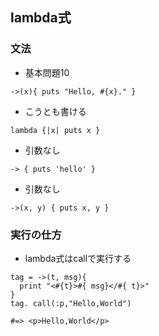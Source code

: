 ## lambda式

### 文法
- 基本問題10
```
->(x){ puts "Hello, #{x}." }
```

- こうとも書ける
```
lambda {|x| puts x }
```

- 引数なし
```
-> { puts 'hello' }
```

- 引数なし
```
->(x, y) { puts x, y }
```


### 実行の仕方
- lambda式はcallで実行する
```
tag = ->(t, msg){
  print "<#{t}>#{ msg}</#{ t}>"
}
tag. call(:p,"Hello,World")

#=> <p>Hello,World</p>
```
